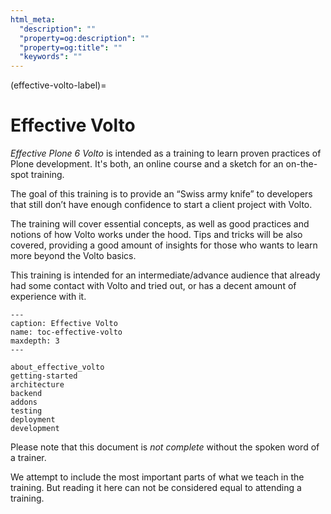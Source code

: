 ```yaml
---
html_meta:
  "description": ""
  "property=og:description": ""
  "property=og:title": ""
  "keywords": ""
---
```


(effective-volto-label)=

# Effective Volto

*Effective Plone 6 Volto* is intended as a training to learn proven practices of Plone development.
It's both, an online course and a sketch for an on-the-spot training.

The goal of this training is to provide an “Swiss army knife” to developers that still don’t have enough confidence to start a client project with Volto.

The training will cover essential concepts, as well as good practices and notions of how Volto works under the hood.
Tips and tricks will be also covered, providing a good amount of insights for those who wants to learn more beyond the Volto basics.

This training is intended for an intermediate/advance audience that already had some contact with Volto and tried out, or has a decent amount of experience with it.

```{toctree}
---
caption: Effective Volto
name: toc-effective-volto
maxdepth: 3
---

about_effective_volto
getting-started
architecture
backend
addons
testing
deployment
development
```

Please note that this document is *not complete* without the spoken word of a trainer.

We attempt to include the most important parts of what we teach in the training. But reading it here can not be considered equal to attending a training.
